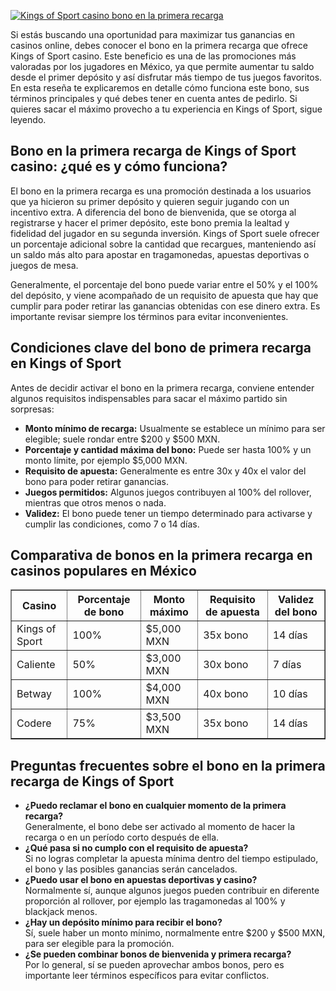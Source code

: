 [![Kings of Sport casino bono en la primera recarga](https://123-caf.pages.dev/gitsignup.png)](https://vrmoo.ru/Bt82HjjY)

<p>Si estás buscando una oportunidad para maximizar tus ganancias en casinos online, debes conocer el bono en la primera recarga que ofrece Kings of Sport casino. Este beneficio es una de las promociones más valoradas por los jugadores en México, ya que permite aumentar tu saldo desde el primer depósito y así disfrutar más tiempo de tus juegos favoritos. En esta reseña te explicaremos en detalle cómo funciona este bono, sus términos principales y qué debes tener en cuenta antes de pedirlo. Si quieres sacar el máximo provecho a tu experiencia en Kings of Sport, sigue leyendo.</p>  <h2>Bono en la primera recarga de Kings of Sport casino: ¿qué es y cómo funciona?</h2> <p>El bono en la primera recarga es una promoción destinada a los usuarios que ya hicieron su primer depósito y quieren seguir jugando con un incentivo extra. A diferencia del bono de bienvenida, que se otorga al registrarse y hacer el primer depósito, este bono premia la lealtad y fidelidad del jugador en su segunda inversión. Kings of Sport suele ofrecer un porcentaje adicional sobre la cantidad que recargues, manteniendo así un saldo más alto para apostar en tragamonedas, apuestas deportivas o juegos de mesa.</p> <p>Generalmente, el porcentaje del bono puede variar entre el 50% y el 100% del depósito, y viene acompañado de un requisito de apuesta que hay que cumplir para poder retirar las ganancias obtenidas con ese dinero extra. Es importante revisar siempre los términos para evitar inconvenientes.</p>  <h2>Condiciones clave del bono de primera recarga en Kings of Sport</h2> <p>Antes de decidir activar el bono en la primera recarga, conviene entender algunos requisitos indispensables para sacar el máximo partido sin sorpresas:</p> <ul>   <li><strong>Monto mínimo de recarga:</strong> Usualmente se establece un mínimo para ser elegible; suele rondar entre $200 y $500 MXN.</li>   <li><strong>Porcentaje y cantidad máxima del bono:</strong> Puede ser hasta 100% y un monto límite, por ejemplo $5,000 MXN.</li>   <li><strong>Requisito de apuesta:</strong> Generalmente es entre 30x y 40x el valor del bono para poder retirar ganancias.</li>   <li><strong>Juegos permitidos:</strong> Algunos juegos contribuyen al 100% del rollover, mientras que otros menos o nada.</li>   <li><strong>Validez:</strong> El bono puede tener un tiempo determinado para activarse y cumplir las condiciones, como 7 o 14 días.</li> </ul>  <h2>Comparativa de bonos en la primera recarga en casinos populares en México</h2> <table border="1" cellpadding="8" cellspacing="0" style="border-collapse: collapse; width: 100%; max-width: 600px;">   <thead>     <tr>       <th>Casino</th>       <th>Porcentaje de bono</th>       <th>Monto máximo</th>       <th>Requisito de apuesta</th>       <th>Validez del bono</th>     </tr>   </thead>   <tbody>     <tr>       <td>Kings of Sport</td>       <td>100%</td>       <td>$5,000 MXN</td>       <td>35x bono</td>       <td>14 días</td>     </tr>     <tr>       <td>Caliente</td>       <td>50%</td>       <td>$3,000 MXN</td>       <td>30x bono</td>       <td>7 días</td>     </tr>     <tr>       <td>Betway</td>       <td>100%</td>       <td>$4,000 MXN</td>       <td>40x bono</td>       <td>10 días</td>     </tr>     <tr>       <td>Codere</td>       <td>75%</td>       <td>$3,500 MXN</td>       <td>35x bono</td>       <td>14 días</td>     </tr>   </tbody> </table>  <h2>Preguntas frecuentes sobre el bono en la primera recarga de Kings of Sport</h2> <ul>   <li><strong>¿Puedo reclamar el bono en cualquier momento de la primera recarga?</strong><br>Generalmente, el bono debe ser activado al momento de hacer la recarga o en un período corto después de ella.</li>   <li><strong>¿Qué pasa si no cumplo con el requisito de apuesta?</strong><br>Si no logras completar la apuesta mínima dentro del tiempo estipulado, el bono y las posibles ganancias serán cancelados.</li>   <li><strong>¿Puedo usar el bono en apuestas deportivas y casino?</strong><br>Normalmente sí, aunque algunos juegos pueden contribuir en diferente proporción al rollover, por ejemplo las tragamonedas al 100% y blackjack menos.</li>   <li><strong>¿Hay un depósito mínimo para recibir el bono?</strong><br>Sí, suele haber un monto mínimo, normalmente entre $200 y $500 MXN, para ser elegible para la promoción.</li>   <li><strong>¿Se pueden combinar bonos de bienvenida y primera recarga?</strong><br>Por lo general, sí se pueden aprovechar ambos bonos, pero es importante leer términos específicos para evitar conflictos.</li> </ul>